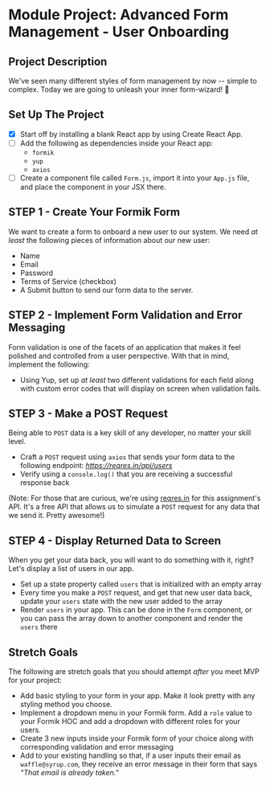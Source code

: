 # Module Project: Advanced Form Management - User Onboarding
## Project Description

We've seen many different styles of form management by now -- simple to complex. Today we are going to unleash your inner form-wizard! 🧙

## Set Up The Project

- [X] Start off by installing a blank React app by using Create React App.
- [ ] Add the following as dependencies inside your React app:
  - `formik`
  - `yup`
  - `axios`
- [ ] Create a component file called `Form.js`, import it into your `App.js` file, and place the component in your JSX there.

## STEP 1 - Create Your Formik Form

We want to create a form to onboard a new user to our system. We need _at least_ the following pieces of information about our new user:

- Name
- Email
- Password
- Terms of Service (checkbox)
- A Submit button to send our form data to the server.

## STEP 2 - Implement Form Validation and Error Messaging

Form validation is one of the facets of an application that makes it feel polished and controlled from a user perspective. With that in mind, implement the following:

- Using Yup, set up _at least_ two different validations for each field along with custom error codes that will display on screen when validation fails.

## STEP 3 - Make a POST Request

Being able to `POST` data is a key skill of any developer, no matter your skill level.

- Craft a `POST` request using `axios` that sends your form data to the following endpoint: _https://reqres.in/api/users_
- Verify using a `console.log()` that you are receiving a successful response back

(Note: For those that are curious, we're using [reqres.in](https://reqres.in/) for this assignment's API. It's a free API that allows us to simulate a `POST` request for any data that we send it. Pretty awesome!)

## STEP 4 - Display Returned Data to Screen

When you get your data back, you will want to do something with it, right? Let's display a list of users in our app.

- Set up a state property called `users` that is initialized with an empty array
- Every time you make a `POST` request, and get that new user data back, update your `users` state with the new user added to the array
- Render `users` in your app. This can be done in the `Form` component, or you can pass the array down to another component and render the `users` there

## Stretch Goals

The following are stretch goals that you should attempt _after_ you meet MVP for your project:

- Add basic styling to your form in your app. Make it look pretty with any styling method you choose.
- Implement a dropdown menu in your Formik form. Add a `role` value to your Formik HOC and add a dropdown with different roles for your users.
- Create 3 new inputs inside your Formik form of your choice along with corresponding validation and error messaging
- Add to your existing handling so that, if a user inputs their email as `waffle@syrup.com`, they receive an error message in their form that says _"That email is already taken."_
